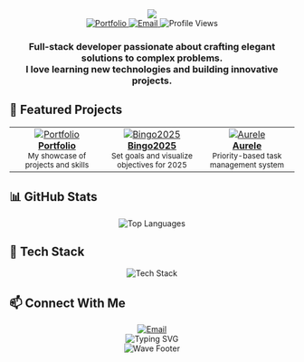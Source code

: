 <div align="center">
  <img src="https://capsule-render.vercel.app/api?type=waving&color=gradient&customColorList=12,27,30&height=180&section=header&text=Mohamed%20Gamil&fontSize=60&fontAlignY=35&animation=fadeIn&fontColor=ffffff" />
</div>

<div align="center">
  <a href="https://gamil.is-a.dev">
    <img src="https://img.shields.io/badge/Portfolio-gamil.is--a.dev-20B2AA?style=for-the-badge&logo=vercel&logoColor=white" alt="Portfolio" />
  </a>
  <a href="mailto:mohamed.gamil@outlook.fr">
    <img src="https://img.shields.io/badge/Email-Contact%20Me-0078D4?style=for-the-badge&logo=microsoft-outlook&logoColor=white" alt="Email" />
  </a>
  <img src="https://komarev.com/ghpvc/?username=GamilMohamed&color=blueviolet&style=for-the-badge" alt="Profile Views" />
</div>

<h3 align="center">
  Full-stack developer passionate about crafting elegant solutions to complex problems.
  <br>
  I love learning new technologies and building innovative projects.
</h3>

## 🚀 Featured Projects

<div align="center">
  <table>
    <tr>
      <td width="33%" align="center">
        <a href="https://gamil.is-a.dev">
          <img src="https://img.shields.io/badge/Portfolio-View%20Live-ff69b4?style=flat-square&logo=vercel&logoColor=white" alt="Portfolio"/>
          <br />
          <b>Portfolio</b>
        </a>
        <br />
        <sub>My showcase of projects and skills</sub>
      </td>
      <td width="33%" align="center">
        <a href="https://bingo2025-ilo.vercel.app">
          <img src="https://img.shields.io/badge/Bingo2025-View%20Live-9cf?style=flat-square&logo=vercel&logoColor=white" alt="Bingo2025"/>
          <br />
          <b>Bingo2025</b>
        </a>
        <br />
        <sub>Set goals and visualize objectives for 2025</sub>
      </td>
      <td width="33%" align="center">
        <a href="https://aurele.vercel.app">
          <img src="https://img.shields.io/badge/Aurele-View%20Live-orange?style=flat-square&logo=vercel&logoColor=white" alt="Aurele"/>
          <br />
          <b>Aurele</b>
        </a>
        <br />
        <sub>Priority-based task management system</sub>
      </td>
    </tr>
  </table>
</div>

## 📊 GitHub Stats

<div align="center">
  <img src="https://github-readme-stats.vercel.app/api/top-langs/?username=GamilMohamed&layout=compact&theme=tokyonight&hide_border=true" alt="Top Languages" />
</div>

## 🔧 Tech Stack

<div align="center">
  <img src="https://skillicons.dev/icons?i=nextjs,react,typescript,postgres,bun,vite,python,docker&theme=dark" alt="Tech Stack" />
</div>

## 📫 Connect With Me

<div align="center">
  <a href="mailto:mohamed.gamil@outlook.fr">
    <img src="https://img.shields.io/badge/Email-mohamed.gamil%40outlook.fr-0078D4?style=for-the-badge&logo=microsoft-outlook&logoColor=white" alt="Email">
  </a>
  <!-- Add your social links here (LinkedIn, Twitter, etc.) if desired -->
</div>

<div align="center">
  <img src="https://readme-typing-svg.herokuapp.com?font=Fira+Code&pause=1000&color=20B2AA&center=true&vCenter=true&width=435&lines=Thanks+for+visiting+my+profile!" alt="Typing SVG" />
</div>

<div align="center">
  <img src="https://capsule-render.vercel.app/api?type=waving&color=gradient&customColorList=12,27,30&height=100&section=footer" alt="Wave Footer" />
</div>
